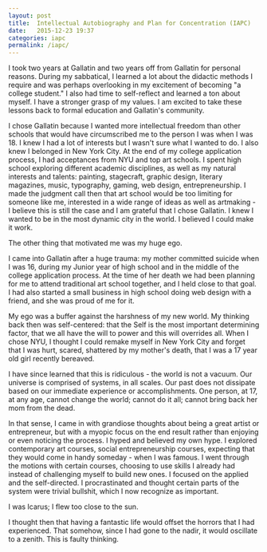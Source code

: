 ```yaml
---
layout: post
title:  Intellectual Autobiography and Plan for Concentration (IAPC)
date:   2015-12-23 19:37
categories: iapc
permalink: /iapc/
---
```


I took two years at Gallatin and two years off from Gallatin for personal reasons. During my sabbatical, I learned a lot about the didactic methods I require and was perhaps overlooking in my excitement of becoming "a college student." I also had time to self-reflect and learned a ton about myself. I have a stronger grasp of my values. I am excited to take these lessons back to formal education and Gallatin's community.

I chose Gallatin because I wanted more intellectual freedom than other schools that would have circumscribed me to the person I was when I was 18. I knew I had a lot of interests but I wasn't sure what I wanted to do. I also knew I belonged in New York City. At the end of my college application process, I had acceptances from NYU and top art schools. I spent high school exploring different academic disciplines, as well as my natural interests and talents: painting, stagecraft, graphic design, literary magazines, music, typography, gaming, web design, entrepreneurship. I made the judgment call then that art school would be too limiting for someone like me, interested in a wide range of ideas as well as artmaking - I believe this is still the case and I am grateful that I chose Gallatin. I knew I wanted to be in the most dynamic city in the world. I believed I could make it work.

The other thing that motivated me was my huge ego.

I came into Gallatin after a huge trauma: my mother committed suicide when I was 16, during my Junior year of high school and in the middle of the college application process. At the time of her death we had been planning for me to attend traditional art school together, and I held close to that goal. I had also started a small business in high school doing web design with a friend, and she was proud of me for it.

My ego was a buffer against the harshness of my new world. My thinking back then was self-centered: that the Self is the most important determining factor, that we all have the will to power and this will overrides all. When I chose NYU, I thought I could remake myself in New York City and forget that I was hurt, scared, shattered by my mother's death, that I was a 17 year old girl recently bereaved.

I have since learned that this is ridiculous - the world is not a vacuum. Our universe is comprised of systems, in all scales. Our past does not dissipate based on our immediate experience or accomplishments. One person, at 17, at any age, cannot change the world; cannot do it all; cannot bring back her mom from the dead.

In that sense, I came in with grandiose thoughts about being a great artist or entrepreneur, but with a myopic focus on the end result rather than enjoying or even noticing the process. I hyped and believed my own hype. I explored contemporary art courses, social entrepreneurship courses, expecting that they would come in handy someday - when I was famous. I went through the motions with certain courses, choosing to use skills I already had instead of challenging myself to build new ones. I focused on the applied and the self-directed. I procrastinated and thought certain parts of the system were trivial bullshit, which I now recognize as important.

I was Icarus; I flew too close to the sun.

I thought then that having a fantastic life would offset the horrors that I had experienced. That somehow, since I had gone to the nadir, it would oscillate to a zenith. This is faulty thinking.
